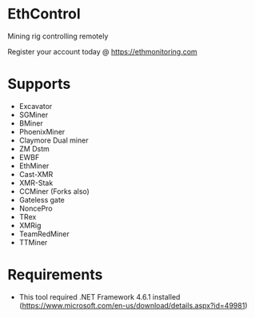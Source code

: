 # EthControl
Mining rig controlling remotely

Register your account today @ https://ethmonitoring.com

# Supports

- Excavator
- SGMiner
- BMiner
- PhoenixMiner
- Claymore Dual miner
- ZM Dstm
- EWBF
- EthMiner
- Cast-XMR
- XMR-Stak
- CCMiner (Forks also)
- Gateless gate
- NoncePro
- TRex
- XMRig
- TeamRedMiner
- TTMiner

# Requirements

- This tool required .NET Framework 4.6.1 installed (https://www.microsoft.com/en-us/download/details.aspx?id=49981)
